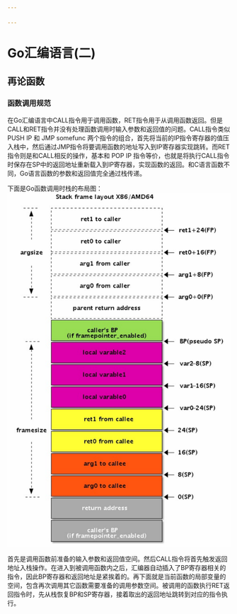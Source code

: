 ```yaml
---

---
```


# Go汇编语言(二)

## 再论函数

### 函数调用规范

在Go汇编语言中CALL指令用于调用函数，RET指令用于从调用函数返回。但是CALL和RET指令并没有处理函数调用时输入参数和返回值的问题。CALL指令类似 PUSH IP 和 JMP somefunc 两个指令的组合，首先将当前的IP指令寄存器的值压入栈中，然后通过JMP指令将要调用函数的地址写入到IP寄存器实现跳转。而RET指令则是和CALL相反的操作，基本和 POP IP 指令等价，也就是将执行CALL指令时保存在SP中的返回地址重新载入到IP寄存器，实现函数的返回。和C语言函数不同，Go语言函数的参数和返回值完全通过栈传递。

下面是Go函数调用时栈的布局图：
![](https://raw.githubusercontent.com/binarycoder777/personal-pic/main/pic/20240321144322.png)

首先是调用函数前准备的输入参数和返回值空间。然后CALL指令将首先触发返回地址入栈操作。在进入到被调用函数内之后，汇编器自动插入了BP寄存器相关的指令，因此BP寄存器和返回地址是紧挨着的。再下面就是当前函数的局部变量的空间，包含再次调用其它函数需要准备的调用参数空间。被调用的函数执行RET返回指令时，先从栈恢复BP和SP寄存器，接着取出的返回地址跳转到对应的指令执行。